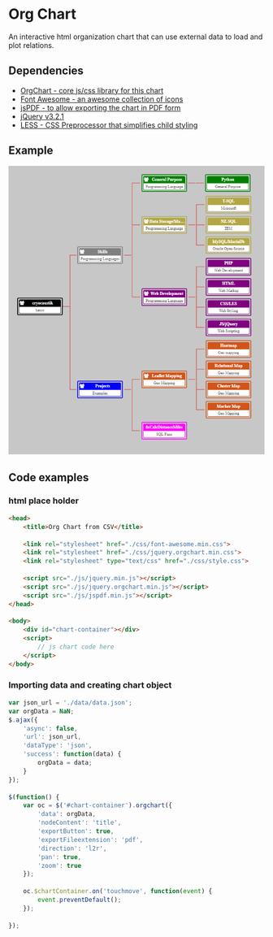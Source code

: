# Org Chart
An interactive html organization chart that can use external data to load and plot relations.

## Dependencies
- [OrgChart - core js/css library for this chart](https://github.com/dabeng/OrgChart)
- [Font Awesome - an awesome collection of icons](http://fontawesome.io)
- [jsPDF - to allow exporting the chart in PDF form](https://github.com/MrRio/jsPDF)
- [jQuery v3.2.1](https://code.jquery.com)
- [LESS - CSS Preprocessor that simplifies child styling](http://lesscss.org)


## Example
![char_example_image](./images/chart_example.png)

## Code examples
### html place holder
```html
<head>
    <title>Org Chart from CSV</title>

    <link rel="stylesheet" href="./css/font-awesome.min.css">
    <link rel="stylesheet" href="./css/jquery.orgchart.min.css">
    <link rel="stylesheet" type="text/css" href="./css/style.css">

    <script src="./js/jquery.min.js"></script>
    <script src="./js/jquery.orgchart.min.js"></script>
    <script src="./js/jspdf.min.js"></script>
</head>

<body>
    <div id="chart-container"></div>
    <script>
        // js chart code here
    </script>
</body>
```

### Importing data and creating chart object
```js
var json_url = './data/data.json';
var orgData = NaN;
$.ajax({
    'async': false,
    'url': json_url,
    'dataType': 'json',
    'success': function(data) {
        orgData = data;
    }
});

$(function() {
    var oc = $('#chart-container').orgchart({
        'data': orgData,
        'nodeContent': 'title',
        'exportButton': true,
        'exportFileextension': 'pdf',
        'direction': 'l2r',
        'pan': true,
        'zoom': true
    });

    oc.$chartContainer.on('touchmove', function(event) {
        event.preventDefault();
    });

});
```